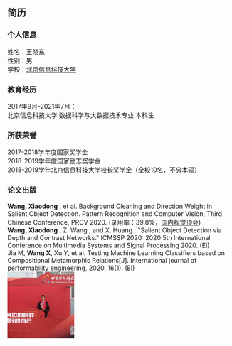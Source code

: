 ## 简历
### 个人信息
姓名：王晓东<br>
性别：男<br>
学校：[北京信息科技大学](https://www.bistu.edu.cn)
### 教育经历
2017年9月-2021年7月：<br>
北京信息科技大学 数据科学与大数据技术专业 本科生<br>
### 所获荣誉
2017-2018学年度国家奖学金<br>
2018-2019学年度国家励志奖学金<br>
2018-2019学年北京信息科技大学校长奖学金（全校10名，不分本硕）
### 论文出版
**Wang, Xiaodong** , et al. Background Cleaning and Direction Weight in Salient Object Detection. Pattern Recognition and Computer Vision, Third Chinese Conference, PRCV 2020. (录用率：39.8%，[国内视觉顶会](http://www.prcv.cn))<br>
**Wang, Xiaodong** , Z. Wang , and X. Huang . "Salient Object Detection via Depth and Contrast Networks." ICMSSP 2020: 2020 5th International Conference on Multimedia Systems and Signal Processing 2020. (EI)<br>
Jia M, **Wang X**, Xu Y, et al. Testing Machine Learning Classifiers based on Compositional Metamorphic Relations[J]. International journal of performability engineering, 2020, 16(1). (EI)<br>
<img src="https://github.com/Sheldonwg/Sheldonwg.github.io/blob/master/AMI.jpg" width="150" height="150" alt="图片加载失败"/>
